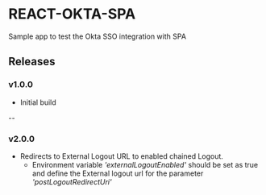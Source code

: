# REACT-OKTA-SPA

Sample app to test the Okta SSO integration with SPA


## Releases

### v1.0.0
* Initial build

--

### v2.0.0
* Redirects to External Logout URL to enabled chained Logout.
    * Environment variable _'externalLogoutEnabled'_ should be set as true and define the External logout url for the parameter _'postLogoutRedirectUri'_